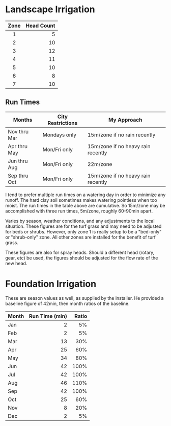 # Landscape Irrigation

Zone  | Head Count
:----:|-----------:
1     |  5
2     | 10
3     | 12
4     | 11
5     | 10
6     |  8
7     | 10

##  Run Times

Months | City Restrictions | My Approach
-------|-------------------|----------------
Nov thru Mar | Mondays only | 15m/zone if no rain recently
Apr thru May | Mon/Fri only | 15m/zone if no heavy rain recently
Jun thru Aug | Mon/Fri only | 22m/zone
Sep thru Oct | Mon/Fri only | 15m/zone if no heavy rain recently

I tend to prefer multiple run times on a watering day in order to minimize any
runoff. The hard clay soil sometimes makes watering pointless when too moist.
The run times in the table above are cumulative. So 15m/zone may be accomplished
with three run times, 5m/zone, roughly 60-90min apart.

Varies by season, weather conditions, and any adjustments to the local
situation. These figures are for the turf grass and may need to be adjusted
for beds or shrubs. However, only zone 1 is really setup to be a "bed-only" or
"shrub-only" zone. All other zones are installed for the benefit of turf grass.

These figures are also for spray heads. Should a different head (rotary, gear, etc)
be used, the figures should be adjusted for the flow rate of the new head.

# Foundation Irrigation

These are season values as well, as supplied by the installer. He provided
a baseline figure of 42min, then month ratios of the baseline.

Month  | Run Time (min)   | Ratio
------ | ---------------: | -------:
Jan    | 2                |5%
Feb    | 2                |5%
Mar    | 13               |30%
Apr    | 25               |60%
May    | 34               |80%
Jun    | 42               |100%
Jul    | 42               |100%
Aug    | 46               |110%
Sep    | 42               |100%
Oct    | 25               |60%
Nov    | 8                |20%
Dec    | 2                |5%
